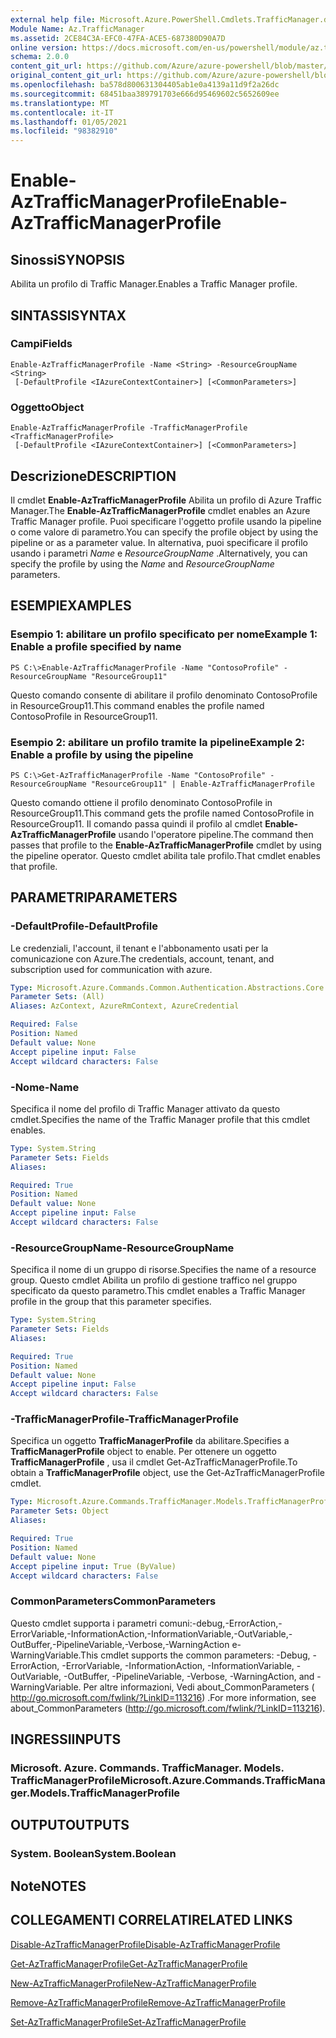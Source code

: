 ```yaml
---
external help file: Microsoft.Azure.PowerShell.Cmdlets.TrafficManager.dll-Help.xml
Module Name: Az.TrafficManager
ms.assetid: 2CE84C3A-EFC0-47FA-ACE5-687380D90A7D
online version: https://docs.microsoft.com/en-us/powershell/module/az.trafficmanager/enable-aztrafficmanagerprofile
schema: 2.0.0
content_git_url: https://github.com/Azure/azure-powershell/blob/master/src/TrafficManager/TrafficManager/help/Enable-AzTrafficManagerProfile.md
original_content_git_url: https://github.com/Azure/azure-powershell/blob/master/src/TrafficManager/TrafficManager/help/Enable-AzTrafficManagerProfile.md
ms.openlocfilehash: ba578d800631304405ab1e0a4139a11d9f2a26dc
ms.sourcegitcommit: 68451baa389791703e666d95469602c5652609ee
ms.translationtype: MT
ms.contentlocale: it-IT
ms.lasthandoff: 01/05/2021
ms.locfileid: "98382910"
---
```

# <span data-ttu-id="c3131-101">Enable-AzTrafficManagerProfile</span><span class="sxs-lookup"><span data-stu-id="c3131-101">Enable-AzTrafficManagerProfile</span></span>

## <span data-ttu-id="c3131-102">Sinossi</span><span class="sxs-lookup"><span data-stu-id="c3131-102">SYNOPSIS</span></span>
<span data-ttu-id="c3131-103">Abilita un profilo di Traffic Manager.</span><span class="sxs-lookup"><span data-stu-id="c3131-103">Enables a Traffic Manager profile.</span></span>

## <span data-ttu-id="c3131-104">SINTASSI</span><span class="sxs-lookup"><span data-stu-id="c3131-104">SYNTAX</span></span>

### <span data-ttu-id="c3131-105">Campi</span><span class="sxs-lookup"><span data-stu-id="c3131-105">Fields</span></span>
```
Enable-AzTrafficManagerProfile -Name <String> -ResourceGroupName <String>
 [-DefaultProfile <IAzureContextContainer>] [<CommonParameters>]
```

### <span data-ttu-id="c3131-106">Oggetto</span><span class="sxs-lookup"><span data-stu-id="c3131-106">Object</span></span>
```
Enable-AzTrafficManagerProfile -TrafficManagerProfile <TrafficManagerProfile>
 [-DefaultProfile <IAzureContextContainer>] [<CommonParameters>]
```

## <span data-ttu-id="c3131-107">Descrizione</span><span class="sxs-lookup"><span data-stu-id="c3131-107">DESCRIPTION</span></span>
<span data-ttu-id="c3131-108">Il cmdlet **Enable-AzTrafficManagerProfile** Abilita un profilo di Azure Traffic Manager.</span><span class="sxs-lookup"><span data-stu-id="c3131-108">The **Enable-AzTrafficManagerProfile** cmdlet enables an Azure Traffic Manager profile.</span></span>
<span data-ttu-id="c3131-109">Puoi specificare l'oggetto profile usando la pipeline o come valore di parametro.</span><span class="sxs-lookup"><span data-stu-id="c3131-109">You can specify the profile object by using the pipeline or as a parameter value.</span></span>
<span data-ttu-id="c3131-110">In alternativa, puoi specificare il profilo usando i parametri *Name* e *ResourceGroupName* .</span><span class="sxs-lookup"><span data-stu-id="c3131-110">Alternatively, you can specify the profile by using the *Name* and *ResourceGroupName* parameters.</span></span>

## <span data-ttu-id="c3131-111">ESEMPI</span><span class="sxs-lookup"><span data-stu-id="c3131-111">EXAMPLES</span></span>

### <span data-ttu-id="c3131-112">Esempio 1: abilitare un profilo specificato per nome</span><span class="sxs-lookup"><span data-stu-id="c3131-112">Example 1: Enable a profile specified by name</span></span>
```
PS C:\>Enable-AzTrafficManagerProfile -Name "ContosoProfile" -ResourceGroupName "ResourceGroup11"
```

<span data-ttu-id="c3131-113">Questo comando consente di abilitare il profilo denominato ContosoProfile in ResourceGroup11.</span><span class="sxs-lookup"><span data-stu-id="c3131-113">This command enables the profile named ContosoProfile in ResourceGroup11.</span></span>

### <span data-ttu-id="c3131-114">Esempio 2: abilitare un profilo tramite la pipeline</span><span class="sxs-lookup"><span data-stu-id="c3131-114">Example 2: Enable a profile by using the pipeline</span></span>
```
PS C:\>Get-AzTrafficManagerProfile -Name "ContosoProfile" -ResourceGroupName "ResourceGroup11" | Enable-AzTrafficManagerProfile
```

<span data-ttu-id="c3131-115">Questo comando ottiene il profilo denominato ContosoProfile in ResourceGroup11.</span><span class="sxs-lookup"><span data-stu-id="c3131-115">This command gets the profile named ContosoProfile in ResourceGroup11.</span></span>
<span data-ttu-id="c3131-116">Il comando passa quindi il profilo al cmdlet **Enable-AzTrafficManagerProfile** usando l'operatore pipeline.</span><span class="sxs-lookup"><span data-stu-id="c3131-116">The command then passes that profile to the **Enable-AzTrafficManagerProfile** cmdlet by using the pipeline operator.</span></span>
<span data-ttu-id="c3131-117">Questo cmdlet abilita tale profilo.</span><span class="sxs-lookup"><span data-stu-id="c3131-117">That cmdlet enables that profile.</span></span>

## <span data-ttu-id="c3131-118">PARAMETRI</span><span class="sxs-lookup"><span data-stu-id="c3131-118">PARAMETERS</span></span>

### <span data-ttu-id="c3131-119">-DefaultProfile</span><span class="sxs-lookup"><span data-stu-id="c3131-119">-DefaultProfile</span></span>
<span data-ttu-id="c3131-120">Le credenziali, l'account, il tenant e l'abbonamento usati per la comunicazione con Azure.</span><span class="sxs-lookup"><span data-stu-id="c3131-120">The credentials, account, tenant, and subscription used for communication with azure.</span></span>

```yaml
Type: Microsoft.Azure.Commands.Common.Authentication.Abstractions.Core.IAzureContextContainer
Parameter Sets: (All)
Aliases: AzContext, AzureRmContext, AzureCredential

Required: False
Position: Named
Default value: None
Accept pipeline input: False
Accept wildcard characters: False
```

### <span data-ttu-id="c3131-121">-Nome</span><span class="sxs-lookup"><span data-stu-id="c3131-121">-Name</span></span>
<span data-ttu-id="c3131-122">Specifica il nome del profilo di Traffic Manager attivato da questo cmdlet.</span><span class="sxs-lookup"><span data-stu-id="c3131-122">Specifies the name of the Traffic Manager profile that this cmdlet enables.</span></span>

```yaml
Type: System.String
Parameter Sets: Fields
Aliases:

Required: True
Position: Named
Default value: None
Accept pipeline input: False
Accept wildcard characters: False
```

### <span data-ttu-id="c3131-123">-ResourceGroupName</span><span class="sxs-lookup"><span data-stu-id="c3131-123">-ResourceGroupName</span></span>
<span data-ttu-id="c3131-124">Specifica il nome di un gruppo di risorse.</span><span class="sxs-lookup"><span data-stu-id="c3131-124">Specifies the name of a resource group.</span></span>
<span data-ttu-id="c3131-125">Questo cmdlet Abilita un profilo di gestione traffico nel gruppo specificato da questo parametro.</span><span class="sxs-lookup"><span data-stu-id="c3131-125">This cmdlet enables a Traffic Manager profile in the group that this parameter specifies.</span></span>

```yaml
Type: System.String
Parameter Sets: Fields
Aliases:

Required: True
Position: Named
Default value: None
Accept pipeline input: False
Accept wildcard characters: False
```

### <span data-ttu-id="c3131-126">-TrafficManagerProfile</span><span class="sxs-lookup"><span data-stu-id="c3131-126">-TrafficManagerProfile</span></span>
<span data-ttu-id="c3131-127">Specifica un oggetto **TrafficManagerProfile** da abilitare.</span><span class="sxs-lookup"><span data-stu-id="c3131-127">Specifies a **TrafficManagerProfile** object to enable.</span></span>
<span data-ttu-id="c3131-128">Per ottenere un oggetto **TrafficManagerProfile** , usa il cmdlet Get-AzTrafficManagerProfile.</span><span class="sxs-lookup"><span data-stu-id="c3131-128">To obtain a **TrafficManagerProfile** object, use the Get-AzTrafficManagerProfile cmdlet.</span></span>

```yaml
Type: Microsoft.Azure.Commands.TrafficManager.Models.TrafficManagerProfile
Parameter Sets: Object
Aliases:

Required: True
Position: Named
Default value: None
Accept pipeline input: True (ByValue)
Accept wildcard characters: False
```

### <span data-ttu-id="c3131-129">CommonParameters</span><span class="sxs-lookup"><span data-stu-id="c3131-129">CommonParameters</span></span>
<span data-ttu-id="c3131-130">Questo cmdlet supporta i parametri comuni:-debug,-ErrorAction,-ErrorVariable,-InformationAction,-InformationVariable,-OutVariable,-OutBuffer,-PipelineVariable,-Verbose,-WarningAction e-WarningVariable.</span><span class="sxs-lookup"><span data-stu-id="c3131-130">This cmdlet supports the common parameters: -Debug, -ErrorAction, -ErrorVariable, -InformationAction, -InformationVariable, -OutVariable, -OutBuffer, -PipelineVariable, -Verbose, -WarningAction, and -WarningVariable.</span></span> <span data-ttu-id="c3131-131">Per altre informazioni, Vedi about_CommonParameters ( http://go.microsoft.com/fwlink/?LinkID=113216) .</span><span class="sxs-lookup"><span data-stu-id="c3131-131">For more information, see about_CommonParameters (http://go.microsoft.com/fwlink/?LinkID=113216).</span></span>

## <span data-ttu-id="c3131-132">INGRESSI</span><span class="sxs-lookup"><span data-stu-id="c3131-132">INPUTS</span></span>

### <span data-ttu-id="c3131-133">Microsoft. Azure. Commands. TrafficManager. Models. TrafficManagerProfile</span><span class="sxs-lookup"><span data-stu-id="c3131-133">Microsoft.Azure.Commands.TrafficManager.Models.TrafficManagerProfile</span></span>

## <span data-ttu-id="c3131-134">OUTPUT</span><span class="sxs-lookup"><span data-stu-id="c3131-134">OUTPUTS</span></span>

### <span data-ttu-id="c3131-135">System. Boolean</span><span class="sxs-lookup"><span data-stu-id="c3131-135">System.Boolean</span></span>

## <span data-ttu-id="c3131-136">Note</span><span class="sxs-lookup"><span data-stu-id="c3131-136">NOTES</span></span>

## <span data-ttu-id="c3131-137">COLLEGAMENTI CORRELATI</span><span class="sxs-lookup"><span data-stu-id="c3131-137">RELATED LINKS</span></span>

[<span data-ttu-id="c3131-138">Disable-AzTrafficManagerProfile</span><span class="sxs-lookup"><span data-stu-id="c3131-138">Disable-AzTrafficManagerProfile</span></span>](./Disable-AzTrafficManagerProfile.md)

[<span data-ttu-id="c3131-139">Get-AzTrafficManagerProfile</span><span class="sxs-lookup"><span data-stu-id="c3131-139">Get-AzTrafficManagerProfile</span></span>](./Get-AzTrafficManagerProfile.md)

[<span data-ttu-id="c3131-140">New-AzTrafficManagerProfile</span><span class="sxs-lookup"><span data-stu-id="c3131-140">New-AzTrafficManagerProfile</span></span>](./New-AzTrafficManagerProfile.md)

[<span data-ttu-id="c3131-141">Remove-AzTrafficManagerProfile</span><span class="sxs-lookup"><span data-stu-id="c3131-141">Remove-AzTrafficManagerProfile</span></span>](./Remove-AzTrafficManagerProfile.md)

[<span data-ttu-id="c3131-142">Set-AzTrafficManagerProfile</span><span class="sxs-lookup"><span data-stu-id="c3131-142">Set-AzTrafficManagerProfile</span></span>](./Set-AzTrafficManagerProfile.md)


